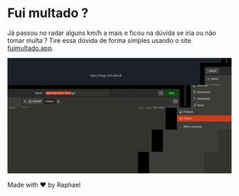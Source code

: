 # Fui multado ?

Já passou no radar alguns km/h a mais e ficou na dúvida se iria ou não tomar multa ? Tire essa dúvida de forma simples usando o site [fuimultado.app](https://fuimultado.app).

![Demo](./.github/demo.gif)

Made with ❤️ by Raphael
